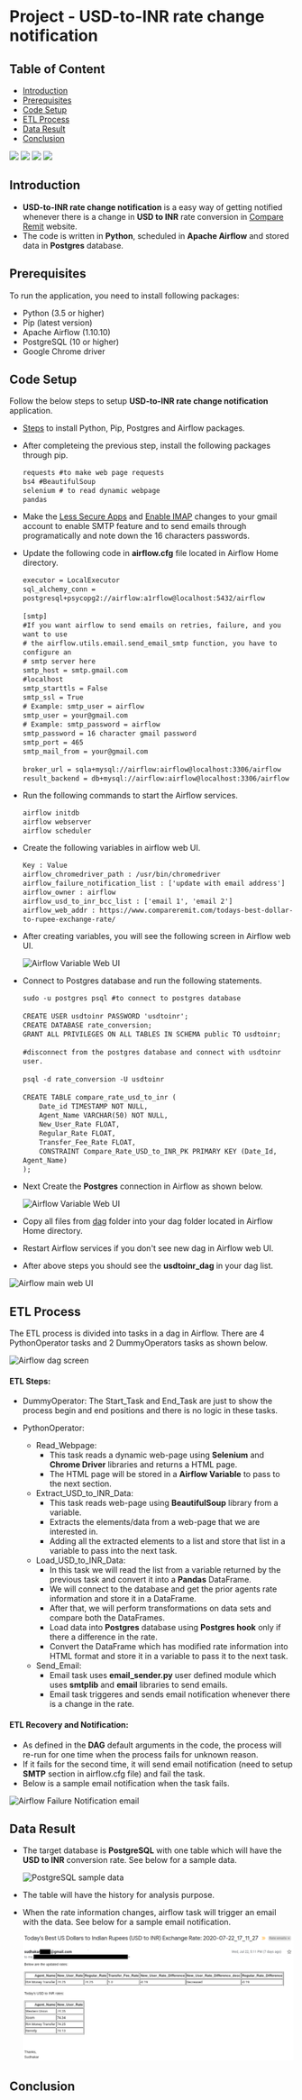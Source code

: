 # Project - USD-to-INR rate change notification

## Table of Content

- [Introduction](#introduction)
- [Prerequisites](#prerequisites)
- [Code Setup](#code-setup)
- [ETL Process](#etl-process)
- [Data Result](#data-result)
- [Conclusion](#conclusion)

![](https://img.shields.io/badge/python-3.5%20%7C%203.6%20%7C%203.7-blue) ![](https://img.shields.io/badge/Airflow-1.10.10-brightgreen) ![](https://img.shields.io/badge/Postgres-10%20%7C%2011%20%7C%2012-orange) ![](https://img.shields.io/badge/license-BSD-green)
## Introduction
-  **USD-to-INR rate change notification** is a easy way of  getting notified whenever there is a change in **USD to INR** rate conversion in [Compare Remit](https://www.compareremit.com/todays-best-dollar-to-rupee-exchange-rate/) website.
- The code is written in **Python**, scheduled in **Apache Airflow** and stored data in **Postgres** database.

## Prerequisites

To run the application, you need to install following packages:
- Python (3.5 or higher)
- Pip (latest version)
- Apache Airflow (1.10.10)
- PostgreSQL (10 or higher)
- Google Chrome driver



## Code Setup
Follow the below steps to setup **USD-to-INR rate change notification** application.
- <a href ='https://medium.com/@taufiq_ibrahim/apache-airflow-installation-on-ubuntu-ddc087482c14' > Steps</a> to install Python, Pip, Postgres and Airflow packages.
- After completeing the previous step, install the following packages through pip.
  ```
  requests #to make web page requests
  bs4 #BeautifulSoup
  selenium # to read dynamic webpage
  pandas
  ```
- Make the [Less Secure Apps](https://support.google.com/accounts/answer/6010255) and [Enable IMAP](https://support.google.com/mail/answer/7126229?hl=en) changes to your gmail account to enable SMTP feature and to send emails through programatically and note down the 16 characters passwords.

- Update the following code in **airflow.cfg** file located in Airflow Home directory.
  ```
  executor = LocalExecutor
  sql_alchemy_conn = postgresql+psycopg2://airflow:a1rflow@localhost:5432/airflow

  [smtp]
  #If you want airflow to send emails on retries, failure, and you want to use
  # the airflow.utils.email.send_email_smtp function, you have to configure an
  # smtp server here
  smtp_host = smtp.gmail.com
  #localhost
  smtp_starttls = False
  smtp_ssl = True
  # Example: smtp_user = airflow
  smtp_user = your@gmail.com
  # Example: smtp_password = airflow
  smtp_password = 16 character gmail password
  smtp_port = 465
  smtp_mail_from = your@gmail.com

  broker_url = sqla+mysql://airflow:airflow@localhost:3306/airflow
  result_backend = db+mysql://airflow:airflow@localhost:3306/airflow
  ```
- Run the following commands to start the Airflow services.
  ```
  airflow initdb
  airflow webserver
  airflow scheduler
  ```
- Create the following variables in airflow web UI.
  ```
  Key : Value
  airflow_chromedriver_path : /usr/bin/chromedriver
  airflow_failure_notification_list : ['update with email address']
  airflow_owner : airflow
  airflow_usd_to_inr_bcc_list : ['email 1', 'email 2']
  airflow_web_addr : https://www.compareremit.com/todays-best-dollar-to-rupee-exchange-rate/
  ```
- After creating variables, you will see the following screen in Airflow web UI.
  
  <img src='https://github.com/sudhakar12161/Project-USD-to-INR-rate-conversion/blob/master/pictures/airflow_variables.png' alt='Airflow Variable Web UI' />

- Connect to Postgres database and run the following statements.
  ```
  sudo -u postgres psql #to connect to postgres database
  
  CREATE USER usdtoinr PASSWORD 'usdtoinr';
  CREATE DATABASE rate_conversion;
  GRANT ALL PRIVILEGES ON ALL TABLES IN SCHEMA public TO usdtoinr;

  #disconnect from the postgres database and connect with usdtoinr user.

  psql -d rate_conversion -U usdtoinr 

  CREATE TABLE compare_rate_usd_to_inr (
	  Date_id TIMESTAMP NOT NULL, 
	  Agent_Name VARCHAR(50) NOT NULL, 
	  New_User_Rate FLOAT, 
	  Regular_Rate FLOAT, 
	  Transfer_Fee_Rate FLOAT, 
	  CONSTRAINT Compare_Rate_USD_to_INR_PK PRIMARY KEY (Date_Id, Agent_Name)
  );
  ```
- Next Create the **Postgres** connection in Airflow as shown below.

  <img src='https://github.com/sudhakar12161/Project-USD-to-INR-rate-conversion/blob/master/pictures/airflow_postgres_conn.png' alt='Airflow Variable Web UI' />

- Copy all files from [dag](https://github.com/sudhakar12161/Project-USD-to-INR-rate-conversion/tree/master/dag) folder into your dag folder located in Airflow Home directory.

- Restart Airflow services if you don't see new dag in Airflow web UI.

- After above steps you should see the **usdtoinr_dag** in your dag list.
<img src='https://github.com/sudhakar12161/Project-USD-to-INR-rate-conversion/blob/master/pictures/airflow_main_screen.png' alt='Airflow main web UI' />



## ETL Process
The ETL process is divided into tasks in a dag in Airflow. There are 4 PythonOperator tasks and 2 DummyOperators tasks as shown below.

<img src='https://github.com/sudhakar12161/Project-USD-to-INR-rate-conversion/blob/master/pictures/airflow_dag.png' alt='Airflow dag screen' />

#### ETL Steps:

- DummyOperator: The Start_Task and End_Task are just to show the process begin and end positions and there is no logic in these tasks.

- PythonOperator:
  - Read_Webpage:
    - This task reads a dynamic web-page using **Selenium** and **Chrome Driver** libraries and returns a HTML page. 
    - The HTML page will be stored in a **Airflow Variable** to pass to the next section.
  - Extract_USD_to_INR_Data:
    - This task reads web-page using **BeautifulSoup** library from a variable.
    - Extracts the elements/data from a web-page that we are interested in.
    - Adding all the extracted elements to a list and store that list in a variable to pass into the next task.
  - Load_USD_to_INR_Data:
    - In this task we will read the list from a variable returned by the previous task and convert it into a **Pandas** DataFrame.
    - We will connect to the database and get the prior agents rate information and store it in a DataFrame.
    - After that, we will perform transformations on data sets and compare both the DataFrames.
    - Load data into **Postgres** database using **Postgres hook** only if there a difference in the rate.
    - Convert the DataFrame which has modified rate information into HTML format and store it in a variable to pass it to the next task. 
  - Send_Email:
    - Email task uses **email_sender.py** user defined module which uses **smtplib** and **email** libraries to send emails.
    - Email task triggeres and sends email notification whenever there is a change in the rate.

#### ETL Recovery and Notification:
- As defined in the **DAG** default arguments in the code, the process will re-run for one time when the process fails for unknown reason. 
- If it fails for the second time, it will send email notification (need to setup **SMTP** section in airflow.cfg file) and fail the task.
- Below is a sample email notification when the task fails.

 <img src='https://github.com/sudhakar12161/Project-USD-to-INR-rate-conversion/blob/master/pictures/airflow_failure_notification.png' alt = 'Airflow Failure Notification email' />

## Data Result
- The target database is **PostgreSQL** with one table which will have the **USD to INR** conversion rate. See below for a sample data.

   <img src='https://github.com/sudhakar12161/Project-USD-to-INR-rate-conversion/blob/master/pictures/airflow_sample_table_data.png' alt = 'PostgreSQL sample data' />
- The table will have the history for analysis purpose.
- When the rate information changes, airflow task will trigger an email with the data. See below for a sample email notification.

   <img src='https://github.com/sudhakar12161/Project-USD-to-INR-rate-conversion/blob/master/pictures/airflow_email_result.png' alt = 'USDtoINR email result' />
## Conclusion


